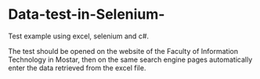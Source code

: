 # Data-test-in-Selenium-
Test example using excel, selenium and c#.

The test should be opened on the website of the Faculty of Information Technology in Mostar, then on the same search engine
pages automatically enter the data retrieved from the excel file.
